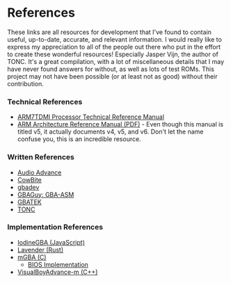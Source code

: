 # References

These links are all resources for development that I've found to contain useful,
up-to-date, accurate, and relevant information. I would really like to express my
appreciation to all of the people out there who put in the effort to create these
wonderful resources! Especially Jasper Vijn, the author of TONC. It's a great
compilation, with a lot of miscellaneous details that I may have never found
answers for without, as well as lots of test ROMs. This project may not have
been possible (or at least not as good) without their contribution.

### Technical References

-   [ARM7TDMI Processor Technical Reference Manual](https://developer.arm.com/docs/ddi0210/c)
-   [ARM Architecture Reference Manual (PDF)](https://developer.arm.com/docs/ddi0100/latest/armv5-architecture-reference-manual) -
    Even though this manual is titled v5, it actually documents v4, v5, and v6. Don't
    let the name confuse you, this is an incredible resource.

### Written References

-   [Audio Advance](http://www.belogic.com/gba/index.php)
-   [CowBite](https://www.cs.rit.edu/~tjh8300/CowBite/CowBiteSpec.htm)
-   [gbadev](https://gbadev.org/docs.php)
-   [GBAGuy: GBA-ASM](https://patater.com/gbaguy/gbaasm.htm)
-   [GBATEK](https://problemkaputt.de/gbatek.htm)
-   [TONC](https://www.coranac.com/tonc/text/toc.htm)

### Implementation References

-   [IodineGBA (JavaScript)](https://github.com/taisel/IodineGBA)
-   [Lavender (Rust)](https://github.com/partheseas/lavender)
-   [mGBA (C)](https://github.com/mgba-emu/mgba)
    -   [BIOS Implementation](https://github.com/mgba-emu/mgba/blob/master/src/gba/hle-bios.c)
-   [VisualBoyAdvance-m (C++)](https://github.com/visualboyadvance-m/visualboyadvance-m/tree/master/src)
